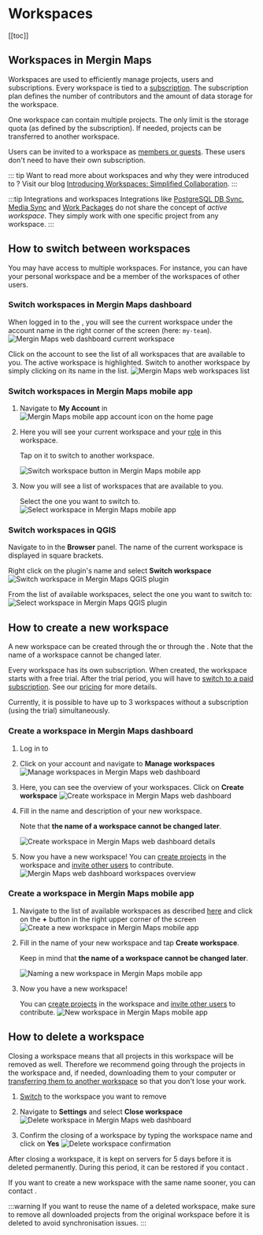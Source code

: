 ﻿# Workspaces
[[toc]]

## Workspaces in Mergin Maps
Workspaces are used to efficiently manage projects, users and subscriptions. Every workspace is tied to a [subscription](../subscriptions/). The subscription plan defines the number of contributors and the amount of data storage for the workspace.

One workspace can contain multiple projects. The only limit is the storage quota (as defined by the subscription). If needed, projects can be transferred to another workspace.

Users can be invited to a workspace as [members or guests](../permissions/). These users don't need to have their own subscription. 

::: tip
Want to read more about workspaces and why they were introduced to <MainPlatformName />? Visit our blog [Introducing Workspaces: Simplified Collaboration](https://merginmaps.com/blog/introducing-workspaces-simplified-collaboration).
:::

<YouTube id="SZf93akn0tM" />

:::tip Integrations and workspaces
Integrations like [PostgreSQL DB Sync](../../dev/dbsync/), [Media Sync](../../dev/media-sync/) and [Work Packages](../../dev/work-packages/) do not share the concept of *active workspace*. They simply work with one specific project from any workspace.
:::

## How to switch between workspaces
You may have access to multiple workspaces. For instance, you can have your personal workspace and be a member of the workspaces of other users.

### Switch workspaces in Mergin Maps dashboard

When logged in to the <DashboardShortLink />, you will see the current workspace under the account name in the right corner of the screen (here: `my-team`).
![Mergin Maps web dashboard current workspace](./dashboard-current-workspace.jpg "Current workspace in Mergin Maps web dashboard")

Click on the account to see the list of all workspaces that are available to you. The active workspace is highlighted. Switch to another workspace by simply clicking on its name in the list.
![Mergin Maps web workspaces list](./dashboard-switch-workspace.jpg "Mergin Maps web workspaces list")

### Switch workspaces in Mergin Maps mobile app
1. Navigate to **My Account** in <MobileAppName />
   ![Mergin Maps mobile app account icon on the home page](./mobile-app-my-account.jpg "Mergin Maps mobile app account icon on the home page")

2. Here you will see your current workspace and your [role](../permissions/) in this workspace. 
   
   Tap on it to switch to another workspace.
   
   ![Switch workspace button in Mergin Maps mobile app](./mobile-app-current-workspace.jpg "Switch workspace button in Mergin Maps mobile app")

3. Now you will see a list of workspaces that are available to you. 

   Select the one you want to switch to.
   ![Select workspace in Mergin Maps mobile app](./mobile-app-select-workspace.jpg "Select workspace in Mergin Maps mobile app")

### Switch workspaces in QGIS
Navigate to <MainPlatformName /> in the **Browser** panel. The name of the current workspace is displayed in square brackets.

Right click on the plugin's name and select **Switch workspace**
![Switch workspace in Mergin Maps QGIS plugin](./plugin-switch-workspace.jpg "Switch workspace in Mergin Maps QGIS plugin")

From the list of available workspaces, select the one you want to switch to:
![Select workspace in Mergin Maps QGIS plugin](./plugin-select-workspace.jpg "Select workspace in Mergin Maps QGIS plugin")

## How to create a new workspace 
A new workspace can be created through the <DashboardShortLink /> or through the <MobileAppNameShort />. Note that the name of a workspace cannot be changed later.

Every workspace has its own subscription. When created, the workspace starts with a free trial. After the trial period, you will have to [switch to a paid subscription](../../manage/subscriptions/#how-to-change-a-subscription). See our [pricing](https://merginmaps.com/pricing) for more details.

Currently, it is possible to have up to 3 workspaces without a subscription (using the trial) simultaneously. 

### Create a workspace in Mergin Maps dashboard 
1. Log in to <AppDomainNameLink />

2. Click on your account and navigate to **Manage workspaces**
   ![Manage workspaces in Mergin Maps web dashboard](./dashboard-ov-manage-workspaces.jpg "Manage workspaces in Mergin Maps web dashboard")

3. Here, you can see the overview of your workspaces. Click on **Create workspace**
   ![Create workspace in Mergin Maps web dashboard](./dashboard-create-workspace.jpg "Create workspace in Mergin Maps web dashboard")

4. Fill in the name and description of your new workspace.

   Note that **the name of a workspace cannot be changed later**.
   
   ![Create workspace in Mergin Maps web dashboard details](./dashboard-new-workspace.jpg "Create workspace in Mergin Maps web dashboard details")
   
5. Now you have a new workspace! You can [create projects](../create-project/) in the workspace and [invite other users](../project-advanced/#add-users-to-a-workspace) to contribute.
   ![Mergin Maps web dashboard workspaces overview](./dashboard-new-workspace-created.jpg "Mergin Maps web dashboard workspaces overview")

### Create a workspace in Mergin Maps mobile app

1. Navigate to the list of available workspaces as described [here](#switch-workspaces-in-mergin-maps-mobile-app) and click on the **+** button in the right upper corner of the screen
   ![Create a new workspace in Mergin Maps mobile app](./mobile-app-create-workspace-button.jpg "Create a new workspace in Mergin Maps mobile app")
 
2. Fill in the name of your new workspace and tap **Create workspace**.

   Keep in mind that **the name of a workspace cannot be changed later**.
   
   ![Naming a new workspace in Mergin Maps mobile app](./mobile-app-create-workspace.jpg "Naming a new workspace in Mergin Maps mobile app")

5. Now you have a new workspace! 
   
   You can [create projects](../create-project/) in the workspace and [invite other users](../project-advanced/#add-users-to-a-workspace) to contribute.
   ![New workspace in Mergin Maps mobile app](./mobile-app-new-workspace.jpg "New workspace in Mergin Maps mobile app")

   
## How to delete a workspace
Closing a workspace means that all projects in this workspace will be removed as well. Therefore we recommend going through the projects in the workspace and, if needed, downloading them to your computer or [transferring them to another workspace](../project-advanced/#transfer-a-project) so that you don't lose your work.

1. [Switch](#how-to-switch-between-workspaces) to the workspace you want to remove

2. Navigate to **Settings** and select **Close workspace**
   ![Delete workspace in Mergin Maps web dashboard](./dashboard-close-workspace.jpg "Delete workspace in Mergin Maps web dashboard")
   
3. Confirm the closing of a workspace by typing the workspace name and click on **Yes**
   ![Delete workspace confirmation](./dashboard-close-workspace-confirmation.jpg "Delete workspace confirmation")

After closing a workspace, it is kept on <MainPlatformNameLink /> servers for 5 days before it is deleted permanently. During this period, it can be restored if you contact <MerginMapsEmail id="support" />.

If you want to create a new workspace with the same name sooner, you can contact <MerginMapsEmail id="support" />. 

:::warning
If you want to reuse the name of a deleted workspace, make sure to remove all downloaded projects from the original workspace before it is deleted to avoid synchronisation issues.
:::

